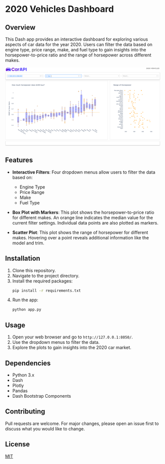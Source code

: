 # 2020 Vehicles Dashboard

## Overview

This Dash app provides an interactive dashboard for exploring various aspects of car data for the year 2020. Users can filter the data based on engine type, price range, make, and fuel type to gain insights into the horsepower-to-price ratio and the range of horsepower across different makes.

![Dashboard Screenshot](/artifacts/dashboard.png)

## Features

- **Interactive Filters**: Four dropdown menus allow users to filter the data based on:
  - Engine Type
  - Price Range
  - Make
  - Fuel Type

- **Box Plot with Markers**: This plot shows the horsepower-to-price ratio for different makes. An orange line indicates the median value for the current filter settings. Individual data points are also plotted as markers.

- **Scatter Plot**: This plot shows the range of horsepower for different makes. Hovering over a point reveals additional information like the model and trim.

## Installation

1. Clone this repository.
2. Navigate to the project directory.
3. Install the required packages:
    ```bash
    pip install -r requirements.txt
    ```
4. Run the app:
    ```bash
    python app.py
    ```

## Usage

1. Open your web browser and go to `http://127.0.0.1:8050/`.
2. Use the dropdown menus to filter the data.
3. Explore the plots to gain insights into the 2020 car market.

## Dependencies

- Python 3.x
- Dash
- Plotly
- Pandas
- Dash Bootstrap Components

## Contributing

Pull requests are welcome. For major changes, please open an issue first to discuss what you would like to change.

## License

[MIT](https://choosealicense.com/licenses/mit/)

